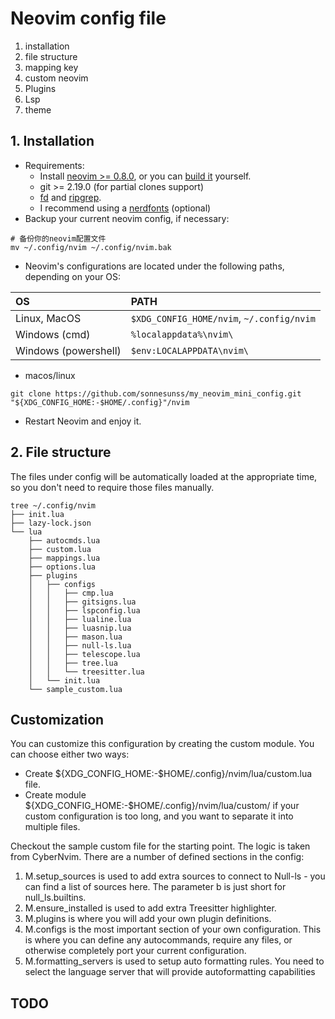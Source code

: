 # Neovim config file

1. installation
2. file structure
3. mapping key
4. custom neovim
5. Plugins
6. Lsp
7. theme

## 1. Installation

- Requirements:
  - Install [neovim >= 0.8.0](https://github.com/neovim/neovim/wiki/Installing-Neovim#install-from-package), or you can [build it](https://github.com/neovim/neovim/wiki/Building-Neovim#) yourself.
  - git >= 2.19.0 (for partial clones support)
  - [fd](https://github.com/sharkdp/fd) and [ripgrep](https://github.com/BurntSushi/ripgrep).
  - I recommend using a [nerdfonts](https://www.nerdfonts.com/font-downloads) (optional)
- Backup your current neovim config, if necessary:

```shell
# 备份你的neovim配置文件
mv ~/.config/nvim ~/.config/nvim.bak
```

- Neovim's configurations are located under the following paths, depending on your OS:

| OS                   | PATH                                      |
| :------------------- | :---------------------------------------- |
| Linux, MacOS         | `$XDG_CONFIG_HOME/nvim`, `~/.config/nvim` |
| Windows (cmd)        | `%localappdata%\nvim\`                    |
| Windows (powershell) | `$env:LOCALAPPDATA\nvim\`                 |

+ macos/linux

```shell
git clone https://github.com/sonnesunss/my_neovim_mini_config.git "${XDG_CONFIG_HOME:-$HOME/.config}"/nvim
```

- Restart Neovim and enjoy it.

## 2. File structure

The files under config will be automatically loaded at the appropriate time, so you don't need to require those files manually.

```shell
tree ~/.config/nvim
├── init.lua
├── lazy-lock.json
└── lua
    ├── autocmds.lua
    ├── custom.lua
    ├── mappings.lua
    ├── options.lua
    ├── plugins
    │   ├── configs
    │   │   ├── cmp.lua
    │   │   ├── gitsigns.lua
    │   │   ├── lspconfig.lua
    │   │   ├── lualine.lua
    │   │   ├── luasnip.lua
    │   │   ├── mason.lua
    │   │   ├── null-ls.lua
    │   │   ├── telescope.lua
    │   │   ├── tree.lua
    │   │   └── treesitter.lua
    │   └── init.lua
    └── sample_custom.lua
```

##  Customization

You can customize this configuration by creating the custom module. You can choose either two ways:

+ Create ${XDG_CONFIG_HOME:-$HOME/.config}/nvim/lua/custom.lua file.
+ Create module ${XDG_CONFIG_HOME:-$HOME/.config}/nvim/lua/custom/ if your custom configuration is too long, and you want to separate it into multiple files.

Checkout the sample custom file for the starting point. The logic is taken from CyberNvim. There are a number of defined sections in the config:

1. M.setup_sources is used to add extra sources to connect to Null-ls - you can find a list of sources here. The parameter b is just short for null_ls.builtins.
2. M.ensure_installed is used to add extra Treesitter highlighter.
3. M.plugins is where you will add your own plugin definitions.
4. M.configs is the most important section of your own configuration. This is where you can define any autocommands, require any files, or otherwise completely port your current configuration.
5. M.formatting_servers is used to setup auto formatting rules. You need to select the language server that will provide autoformatting capabilities

## TODO
